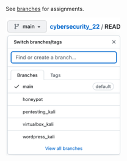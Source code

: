See [branches](https://github.com/kangaroots/cybersecurity_22/branches) for assignments.

<img src="branches.png" width="300">
